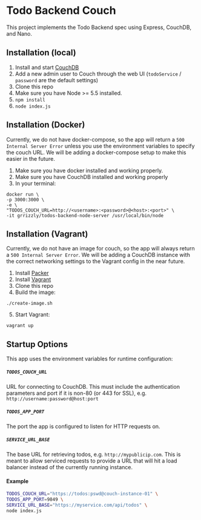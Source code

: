 # Todo Backend Couch

This project implements the Todo Backend spec using Express, CouchDB, and Nano.

## Installation (local)

1. Install and start [CouchDB](http://couchdb.apache.org/)
1. Add a new admin user to Couch through the web UI (`todoService` / `password` are the default settings)
1. Clone this repo
1. Make sure you have Node >= 5.5 installed.
1. `npm install`
1. `node index.js`

## Installation (Docker)

Currently, we do not have docker-compose, so the app will  return a `500 Internal Server Error` unless you use the environment variables to specify the couch URL. We will be adding a docker-compose setup to make this easier in the future.

1. Make sure you have docker installed and working properly.
1. Make sure you have CouchDB installed and working properly
1. In your terminal:
```shell
docker run \
-p 3000:3000 \
-e \
"TODOS_COUCH_URL=http://<username>:<password>@<host>:<port>" \
-it grrizzly/todos-backend-node-server /usr/local/bin/node
```


## Installation (Vagrant)

Currently, we do not have an image for couch, so the app will always return a `500 Internal Server Error`. We will be adding a CouchDB instance with the correct networking settings to the Vagrant config in the near future.

1. Install [Packer](https://www.packer.io/intro/getting-started/setup.html)
2. Install [Vagrant](https://www.vagrantup.com/docs/installation/)
3. Clone this repo
4. Build the image:
```shell
./create-image.sh
```
5. Start Vagrant:
```shell
vagrant up
```

## Startup Options
This app uses the environment variables for runtime configuration:

##### `TODOS_COUCH_URL`
URL for connecting to CouchDB. This must include the authentication parameters and port if it is non-80 (or 443 for SSL), e.g. `http://username:password@host:port`

##### `TODOS_APP_PORT`
The port the app is configured to listen for HTTP requests on.

##### `SERVICE_URL_BASE`
The base URL for retrieving todos, e.g. `http://mypublicip.com`. This is meant to allow serviced requests to provide a URL that will hit a load balancer instead of the currently running instance.

#### Example

```bash
TODOS_COUCH_URL="https://todos:pswd@couch-instance-01" \
TODOS_APP_PORT=9849 \
SERVICE_URL_BASE="https://myservice.com/api/todos" \
node index.js
```
